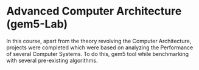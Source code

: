 # Advanced Computer Architecture (gem5-Lab)

In this course, apart from the theory revolving the Computer Architecture, projects were completed which were based on analyzing the Performance of several Computer Systems. To do this, gem5 tool while benchmarking with several pre-existing algorithms.
